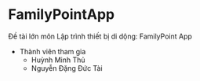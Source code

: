 # FamilyPointApp
Đề tài lớn môn Lập trình thiết bị di dộng: FamilyPoint App
* Thành viên tham gia
  - Huỳnh Minh Thủ
  - Nguyễn Đặng Đức Tài

